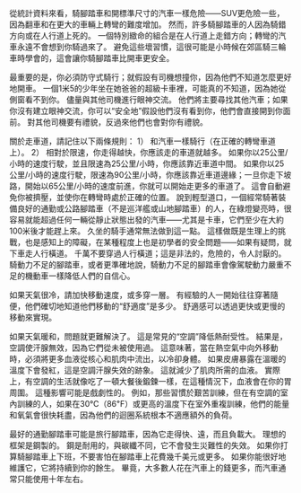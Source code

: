 從統計資料來看，騎腳踏車和開標準尺寸的汽車一樣危險——SUV更危險一些，因為翻車和在更大的車輛上轉彎的難度增加。
然而，許多騎腳踏車的人因為騎錯方向或在人行道上死的。
一個特別緻命的組合是在人行道上走錯方向；轉彎的汽車永遠不會想到你騎過來了。
避免這些壞習慣，這很可能是小時候在郊區騎三輪車時學會的，這會讓你騎腳踏車比開車更安全。

最重要的是，你必須防守式騎行；就假設有司機想撞你，因為他們不知道怎麼更好地開車。
一個1米5的少年坐在她爸爸的超級卡車裡，可能真的不知道，因為她從側窗看不到你。
儘量與其他司機進行眼神交流。
他們將主要尋找其他汽車；如果你沒有建立眼神交流，你可以“安全地”假設他們沒有看到你，他們會直接開到你面前。
對其他司機要有禮貌，反過來他們也會對你有禮貌。

關於走車道，請記住以下兩條規則：
1） 和汽車一樣騎行（在正確的轉彎車道上）。
2） 相對於限速，你走得越快，你應該走的車道就越多。
如果你以25公里/小時的速度行駛，並且限速為25公里/小時，你應該靠近車道中間。
如果你以25公里/小時的速度行駛，限速為90公里/小時，你應該靠近車道邊緣；一旦你走下坡路，開始以65公里/小時的速度前進，你就可以開始走更多的車道了。
這會自動避免你被擠壓，並使你在轉彎時處於正確的位置。
說到輕型道口，一個經常騎著裝備良好的通勤或公路腳踏車（不是巡洋艦或山地腳踏車）的人，在綠燈變亮時，很容易就能超過任何一輛從靜止狀態出發的汽車——尤其是卡車，它們至少在大約100米後才能趕上來。
久坐的騎手通常無法做到這一點。
這樣做既是生理上的挑戰，也是感知上的障礙，在某種程度上也是初學者的安全問題——如果有疑問，就下車走人行橫道。
千萬不要穿過人行橫道；這是非法的，危險的，令人討厭的。
騎動力不足的腳踏車，或者更準確地說，騎動力不足的腳踏車會像駕駛動力嚴重不足的機動車一樣降低人們的自信心。

如果天氣很冷，請加快移動速度，或多穿一層。
有經驗的人一開始往往穿著隨便，他們確切地知道他們移動的“舒適度”是多少。
舒適感可以透過更快或更慢的移動來實現。

如果天氣暖和，問題就更難解決了。
這是常見的“空調”降低熱耐受性。
結果是，空調使汗腺無效，因為它們從未被使用過。
這意味著，當在熱空氣中向外移動時，必須將更多血液從核心和肌肉中流出，以冷卻身體。
如果皮膚暴露在溫暖的溫度下會發紅，這是空調汗腺失效的跡象。
這就減少了肌肉所需的血液。
實際上，有空調的生活就像吃了一頓大餐後鍛鍊一樣，在這種情況下，血液會在你的胃周圍。
這種影響可能是戲劇性的。
例如，那些習慣於艱苦訓練，但在有空調的室內訓練的人，如果在30℃（86℉）或更高的溫度下在室外重複訓練，他們的能量和氧氣會很快耗盡，因為他們的迴圈系統根本不適應額外的負荷。

最好的通勤腳踏車可能是旅行腳踏車，因為它走得快、遠，而且負載大。
理想的框架是鋼製的。
鋼是耐用的，與碳纖不同，它不會發生災難性的失效。
如果你打算騎腳踏車上下班，不要害怕在腳踏車上花費幾千美元或更多。
如果你能很好地維護它，它將持續到你的餘生。
畢竟，大多數人花在汽車上的錢更多，而汽車通常只能使用十年左右。
